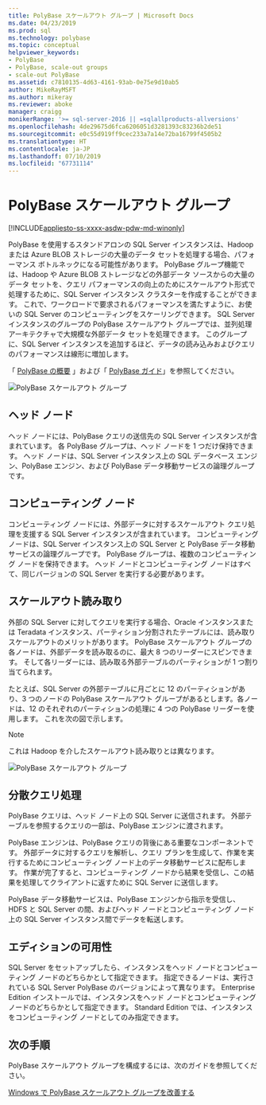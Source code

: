 ```yaml
---
title: PolyBase スケールアウト グループ | Microsoft Docs
ms.date: 04/23/2019
ms.prod: sql
ms.technology: polybase
ms.topic: conceptual
helpviewer_keywords:
- PolyBase
- PolyBase, scale-out groups
- scale-out PolyBase
ms.assetid: c7810135-4d63-4161-93ab-0e75e9d10ab5
author: MikeRayMSFT
ms.author: mikeray
ms.reviewer: aboke
manager: craigg
monikerRange: '>= sql-server-2016 || =sqlallproducts-allversions'
ms.openlocfilehash: 4de29675d6fca6206051d3281393c83236b2de51
ms.sourcegitcommit: e0c55d919ff9cec233a7a14e72ba16799f4505b2
ms.translationtype: HT
ms.contentlocale: ja-JP
ms.lasthandoff: 07/10/2019
ms.locfileid: "67731114"
---
```

# <a name="polybase-scale-out-groups"></a>PolyBase スケールアウト グループ

[!INCLUDE[appliesto-ss-xxxx-asdw-pdw-md-winonly](../../includes/appliesto-ss-xxxx-xxxx-xxx-md-winonly.md)]

PolyBase を使用するスタンドアロンの SQL Server インスタンスは、Hadoop または Azure BLOB ストレージの大量のデータ セットを処理する場合、パフォーマンス ボトルネックになる可能性があります。 PolyBase グループ機能では、Hadoop や Azure BLOB ストレージなどの外部データ ソースからの大量のデータ セットを、クエリ パフォーマンスの向上のためにスケールアウト形式で処理するために、SQL Server インスタンス クラスターを作成することができます。 これで、ワークロードで要求されるパフォーマンスを満たすように、お使いの SQL Server のコンピューティングをスケーリングできます。 SQL Server インスタンスのグループの PolyBase スケールアウト グループでは、並列処理アーキテクチャで大規模な外部データ セットを処理できます。 このグループに、SQL Server インスタンスを追加するほど、データの読み込みおよびクエリのパフォーマンスは線形に増加します。 
  
「 [PolyBase の概要](../../relational-databases/polybase/get-started-with-polybase.md) 」および「 [PolyBase ガイド](../../relational-databases/polybase/polybase-guide.md)」を参照してください。
  
![PolyBase スケールアウト グループ](../../relational-databases/polybase/media/polybase-scale-out-groups.png "PolyBase スケールアウト グループ")  
  
## <a name="head-node"></a>ヘッド ノード  

ヘッド ノードには、PolyBase クエリの送信先の SQL Server インスタンスが含まれています。 各 PolyBase グループは、ヘッド ノードを 1 つだけ保持できます。 ヘッド ノードは、SQL Server インスタンス上の SQL データベース エンジン、PolyBase エンジン、および PolyBase データ移動サービスの論理グループです。
  
## <a name="compute-node"></a>コンピューティング ノード  

コンピューティング ノードには、外部データに対するスケールアウト クエリ処理を支援する SQL Server インスタンスが含まれています。 コンピューティング ノードは、SQL Server インスタンス上の SQL Server と PolyBase データ移動サービスの論理グループです。 PolyBase グループは、複数のコンピューティング ノードを保持できます。 ヘッド ノードとコンピューティング ノードはすべて、同じバージョンの SQL Server を実行する必要があります。

## <a name="scale-out-reads"></a>スケールアウト読み取り

外部の SQL Server に対してクエリを実行する場合、Oracle インスタンスまたは Teradata インスタンス、パーティション分割されたテーブルには、読み取りスケールアウトのメリットがあります。 PolyBase スケールアウト グループの各ノードは、外部データを読み取るのに、最大 8 つのリーダーにスピンできます。 そして各リーダーには、読み取る外部テーブルのパーティションが 1 つ割り当てられます。 

たとえば、SQL Server の外部テーブルに月ごとに 12 のパーティションがあり、3 つのノードの PolyBase スケールアウト グループがあるとします。各ノードは、12 のそれぞれのパーティションの処理に 4 つの PolyBase リーダーを使用します。 これを次の図で示します。 

> [!NOTE]
>  これは Hadoop を介したスケールアウト読み取りとは異なります。 

![PolyBase スケールアウト グループ](../../relational-databases/polybase/media/polybase-scale-out-groups2.png "PolyBase スケールアウト グループ")
  
## <a name="distributed-query-processing"></a>分散クエリ処理  

PolyBase クエリは、ヘッド ノード上の SQL Server に送信されます。 外部テーブルを参照するクエリの一部は、PolyBase エンジンに渡されます。
  
PolyBase エンジンは、PolyBase クエリの背後にある重要なコンポーネントです。 外部データに対するクエリを解析し、クエリ プランを生成して、作業を実行するためにコンピューティング ノード上のデータ移動サービスに配布します。 作業が完了すると、コンピューティング ノードから結果を受信し、この結果を処理してクライアントに返すために SQL Server に送信します。
  
PolyBase データ移動サービスは、PolyBase エンジンから指示を受信し、HDFS と SQL Server の間、およびヘッド ノードとコンピューティング ノード上の SQL Server インスタンス間でデータを転送します。
  
## <a name="editions-availability"></a>エディションの可用性  

SQL Server をセットアップしたら、インスタンスをヘッド ノードとコンピューティング ノードのどちらかとして指定できます。 指定できるノードは、実行されている SQL Server PolyBase のバージョンによって異なります。 Enterprise Edition インストールでは、インスタンスをヘッド ノードとコンピューティング ノードのどちらかとして指定できます。 Standard Edition では、インスタンスをコンピューティング ノードとしてのみ指定できます。

## <a name="next-steps"></a>次の手順

PolyBase スケールアウト グループを構成するには、次のガイドを参照してください。

[Windows で PolyBase スケールアウト グループを改善する](configure-scale-out-groups-windows.md)
